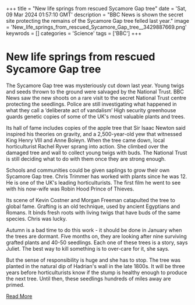 +++
title = "New life springs from rescued Sycamore Gap tree"
date = 'Sat, 09 Mar 2024 01:57:10 GMT'
description = "BBC News is shown the secret site protecting the remains of the Sycamore Gap tree felled last year."
image = 'New_life_springs_from_rescued_Sycamore_Gap_tree__3429887669.png'
keywrods =  []
categories = 'Science'
tags = ['BBC']
+++

# New life springs from rescued Sycamore Gap tree

The Sycamore Gap tree was mysteriously cut down last year.
Young twigs and seeds thrown to the ground were salvaged by the National Trust.
BBC News saw the new shoots on a rare visit to the secret National Trust centre protecting the seedlings.
Police are still investigating what happened in what they call a ‘deliberate act of vandalism’ High security greenhouse guards genetic copies of some of the UK<bb>'s most valuable plants and trees.

Its hall of fame includes copies of the apple tree that Sir Isaac Newton said inspired his theories on gravity, and a 2,500-year-old yew that witnessed King Henry VIII and Anne Boleyn.
When the tree came down, local horticulturist Rachel Ryver sprang into action.
She climbed over the damaged tree and wall to collect young twigs with buds.
The National Trust is still deciding what to do with them once they are strong enough.

Schools and communities could be given saplings to grow their own Sycamore Gap tree.
Chris Trimmer has worked with plants since he was 12.
He is one of the UK<bb>'s leading horticulturists.
The first film he went to see with his now-wife was Robin Hood Prince of Thieves.

Its scene of Kevin Costner and Morgan Freeman catapulted the tree to global fame.
Grafting is an old technique, used by ancient Egyptians and Romans.
It binds fresh roots with living twigs that have buds of the same species.
Chris was lucky.

Autumn is a bad time to do this work - it should be done in January when the trees are dormant.
Five months on, they are looking after nine surviving grafted plants and 40-50 seedlings.
Each one of these trees is a story, says Juliet.
The best way to kill something is to over-care for it, she says.

But the sense of responsibility is huge and she has to stop.
The tree was planted in the natural dip of Hadrian<bb>'s wall in the late 1800s.
It will be three years before horticulturists know if the stump is healthy enough to produce the next tree.
Until then, these seedlings hundreds of miles away are primed.


[Read More](https://www.bbc.co.uk/news/science-environment-68497720)
